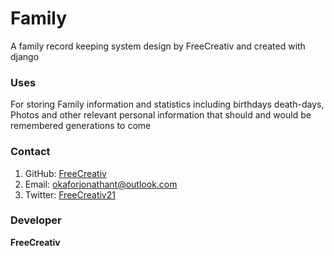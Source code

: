 # Family

A family record keeping system design by FreeCreativ and created with django

### Uses

For storing Family information and statistics including birthdays death-days,
Photos and other relevant personal information that should and would be remembered generations to come


### Contact

1. GitHub: [FreeCreativ](https://github.com/FreeCreativ)
2. Email: [okaforjonathant@outlook.com](okaforjonathant@outlook.com)
3. Twitter: [FreeCreativ21](https://twitter.com/freecreativ21)
### Developer

**FreeCreativ**
